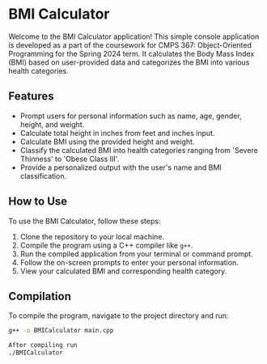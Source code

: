 # BMI Calculator

Welcome to the BMI Calculator application! This simple console application is developed as a part of the coursework for CMPS 367: Object-Oriented Programming for the Spring 2024 term. It calculates the Body Mass Index (BMI) based on user-provided data and categorizes the BMI into various health categories.

## Features

- Prompt users for personal information such as name, age, gender, height, and weight.
- Calculate total height in inches from feet and inches input.
- Calculate BMI using the provided height and weight.
- Classify the calculated BMI into health categories ranging from 'Severe Thinness' to 'Obese Class III'.
- Provide a personalized output with the user's name and BMI classification.

## How to Use

To use the BMI Calculator, follow these steps:

1. Clone the repository to your local machine.
2. Compile the program using a C++ compiler like `g++`.
3. Run the compiled application from your terminal or command prompt.
4. Follow the on-screen prompts to enter your personal information.
5. View your calculated BMI and corresponding health category.

## Compilation

To compile the program, navigate to the project directory and run:

```bash
g++ -o BMICalculator main.cpp

After compiling run
./BMICalculator